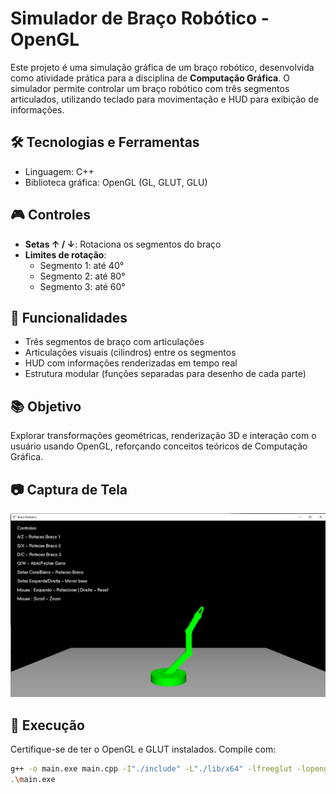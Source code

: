 # Simulador de Braço Robótico - OpenGL

Este projeto é uma simulação gráfica de um braço robótico, desenvolvida como atividade prática para a disciplina de **Computação Gráfica**. O simulador permite controlar um braço robótico com três segmentos articulados, utilizando teclado para movimentação e HUD para exibição de informações.

## 🛠️ Tecnologias e Ferramentas

- Linguagem: C++
- Biblioteca gráfica: OpenGL (GL, GLUT, GLU)

## 🎮 Controles

- **Setas ↑ / ↓**: Rotaciona os segmentos do braço
- **Limites de rotação**:
  - Segmento 1: até 40°
  - Segmento 2: até 80°
  - Segmento 3: até 60°

## 🔧 Funcionalidades

- Três segmentos de braço com articulações
- Articulações visuais (cilindros) entre os segmentos
- HUD com informações renderizadas em tempo real
- Estrutura modular (funções separadas para desenho de cada parte)

## 📚 Objetivo

Explorar transformações geométricas, renderização 3D e interação com o usuário usando OpenGL, reforçando conceitos teóricos de Computação Gráfica.

## 📷 Captura de Tela

![Simulação do braço robótico](img/screenshot.png)

## 🚀 Execução

Certifique-se de ter o OpenGL e GLUT instalados. Compile com:

```bash
g++ -o main.exe main.cpp -I"./include" -L"./lib/x64" -lfreeglut -lopengl32 -lglu32
.\main.exe
